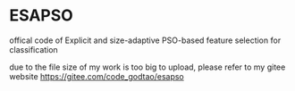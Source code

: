# ESAPSO
offical code of Explicit and size-adaptive PSO-based feature selection for classification


due to the file size of my work is too big to upload, please refer to my gitee website
https://gitee.com/code_godtao/esapso
